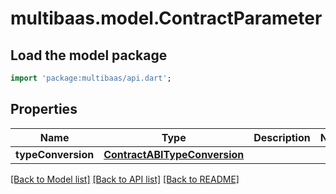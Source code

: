 # multibaas.model.ContractParameter

## Load the model package
```dart
import 'package:multibaas/api.dart';
```

## Properties
Name | Type | Description | Notes
------------ | ------------- | ------------- | -------------
**typeConversion** | [**ContractABITypeConversion**](ContractABITypeConversion.md) |  | 

[[Back to Model list]](../README.md#documentation-for-models) [[Back to API list]](../README.md#documentation-for-api-endpoints) [[Back to README]](../README.md)


